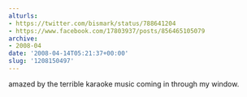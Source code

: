 ```yaml
---
alturls:
- https://twitter.com/bismark/status/788641204
- https://www.facebook.com/17803937/posts/856465105079
archive:
- 2008-04
date: '2008-04-14T05:21:37+00:00'
slug: '1208150497'
---
```


amazed by the terrible karaoke music coming in through my window.

